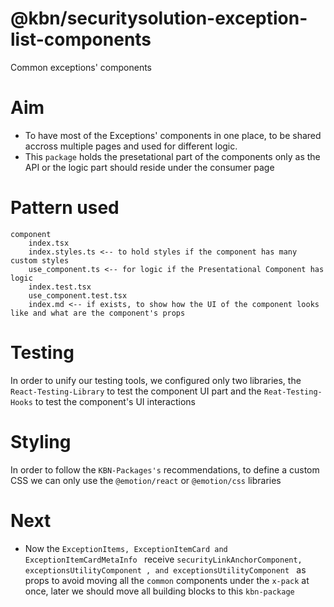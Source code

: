 # @kbn/securitysolution-exception-list-components

Common exceptions' components

# Aim 

- To have most of the Exceptions' components in one place, to be shared accross multiple pages and used for different logic.
- This `package` holds the presetational part of the components only as the API or the logic part should reside under the consumer page

# Pattern used

```
component
    index.tsx
    index.styles.ts <-- to hold styles if the component has many custom styles
    use_component.ts <-- for logic if the Presentational Component has logic
    index.test.tsx
    use_component.test.tsx
    index.md <-- if exists, to show how the UI of the component looks like and what are the component's props
```
# Testing 

In order to unify our testing tools, we configured only two libraries, the `React-Testing-Library` to test the component UI part and the `Reat-Testing-Hooks` to test the component's UI interactions

# Styling 

In order to follow the `KBN-Packages's` recommendations, to define a custom CSS we can only use the `@emotion/react` or `@emotion/css` libraries



# Next

- Now the `ExceptionItems, ExceptionItemCard
and ExceptionItemCardMetaInfo
  ` receive `securityLinkAnchorComponent, exceptionsUtilityComponent
, and exceptionsUtilityComponent
` as props to avoid moving all the `common` components under the `x-pack` at once, later we should move all building blocks to this `kbn-package`
